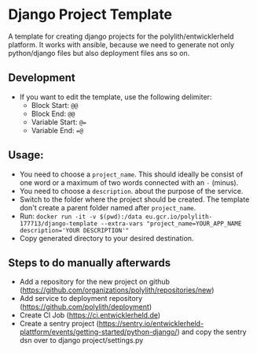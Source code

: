 # Django Project Template

A template for creating django projects for the polylith/entwicklerheld platform.
It works with ansible, because we need to generate not only python/django files 
but also deployment files ans so on. 

## Development

- If you want to edit the template, use the following delimiter:
  - Block Start: `@@`
  - Block End: `@@`
  - Variable Start: `@=`
  - Variable End: `=@`
  

## Usage: 

- You need to choose a `project_name`. This should ideally be consist 
of one word or a maximum of two words connected with an `-` (minus).
- You need to choose a `description`. about the purpose of the service.
- Switch to the folder where the project should be created. The template don't create a parent folder named after `project_name`.
- Run: `docker run -it -v $(pwd):/data eu.gcr.io/polylith-177713/django-template --extra-vars "project_name=YOUR_APP_NAME description='YOUR DESCRIPTION'"`
- Copy generated directory to your desired destination.

## Steps to do manually afterwards

- Add a repository for the new project on github (https://github.com/organizations/polylith/repositories/new)
- Add service to deployment repository (https://github.com/polylith/deployment)
- Create CI Job (https://ci.entwicklerheld.de)
- Create a sentry project (https://sentry.io/entwicklerheld-plattform/events/getting-started/python-django/) and copy the sentry dsn over to django project/settings.py
